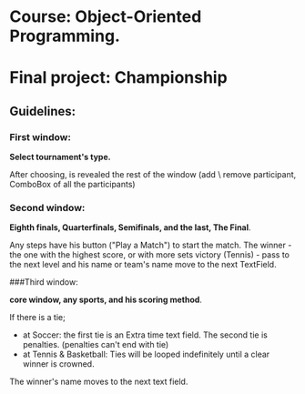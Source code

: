 # Course: Object-Oriented Programming.
# Final project: Championship

## Guidelines:

### First window:

**Select tournament's type.**

After choosing, is revealed the rest of the window (add \ remove participant, ComboBox of all the participants)

### Second window:

**Eighth finals, Quarterfinals, Semifinals, and the last, The Final**.

Any steps have his button ("Play a Match") to start the match. 
The winner  - the one with the highest score, or with more sets victory (Tennis) - 
pass to the next level and his name or team's name move to the next TextField.

###Third window:


**core window, any sports, and his scoring method**.

If there is a tie;	
- at Soccer: the first tie is an Extra time text field. The second tie is penalties. (penalties can't end with tie)
- at Tennis & Basketball: Ties will be looped indefinitely until a clear winner is crowned.

The winner's name moves to the next text field.		



